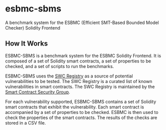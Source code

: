 # esbmc-sbms
A benchmark system for the ESBMC (Efficient SMT-Based Bounded Model Checker) Solidity Frontend

## How It Works
ESBMC-SBMS is a benchmark system for the ESBMC Solidity Frontend. It is composed of a set of Solidity smart contracts, a set of properties to be checked, and a set of scripts to run the benchmarks.

ESBMC-SBMS uses the [SWC Registry](https://swcregistry.io/) as a source of potential vulnerabilities to be tested. The SWC Registry is a curated list of known vulnerabilities in smart contracts. The SWC Registry is maintained by the [Smart Contract Security Group](https://smartcontractsecurity.github.io/).

For each vulnerability supported, ESBMC-SBMS contains a set of Solidity smart contracts that exhibit the vulnerability. Each smart contract is accompanied by a set of properties to be checked. ESBMC is then used to check the properties of the smart contracts. The results of the checks are stored in a CSV file.

